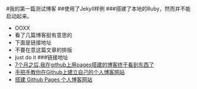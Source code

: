#我的第一篇测试博客
##使用了Jekyll样例
###搭建了本地的Ruby，然而并不能启动起来。
* OOXX
* 看了几篇博客挺有意思的
* 下面是链接地址
* 不要在意这篇文章的排版
* just do it
###链接地址
* [7个月之后,我在github上用pages搭建的博客终于看到东西了](https://blog.csdn.net/huyoo/article/details/22078565)
* [手把手教你在Github上建立自己的个人博客网站](https://blog.csdn.net/u012168038/article/details/77715439)
* [搭建 Github Pages 个人博客网站](https://blog.csdn.net/KNIGH_YUN/article/details/79774344)